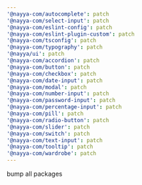 ```yaml
---
'@nayya-com/autocomplete': patch
'@nayya-com/select-input': patch
'@nayya-com/eslint-config': patch
'@nayya-com/eslint-plugin-custom': patch
'@nayya-com/tsconfig': patch
'@nayya-com/typography': patch
'@nayya/ui': patch
'@nayya-com/accordion': patch
'@nayya-com/button': patch
'@nayya-com/checkbox': patch
'@nayya-com/date-input': patch
'@nayya-com/modal': patch
'@nayya-com/number-input': patch
'@nayya-com/password-input': patch
'@nayya-com/percentage-input': patch
'@nayya-com/pill': patch
'@nayya-com/radio-button': patch
'@nayya-com/slider': patch
'@nayya-com/switch': patch
'@nayya-com/text-input': patch
'@nayya-com/tooltip': patch
'@nayya-com/wardrobe': patch
---
```


bump all packages
